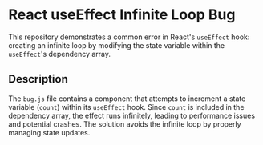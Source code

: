 # React useEffect Infinite Loop Bug

This repository demonstrates a common error in React's `useEffect` hook: creating an infinite loop by modifying the state variable within the `useEffect`'s dependency array.

## Description
The `bug.js` file contains a component that attempts to increment a state variable (`count`) within its `useEffect` hook. Since `count` is included in the dependency array, the effect runs infinitely, leading to performance issues and potential crashes.  The solution avoids the infinite loop by properly managing state updates.